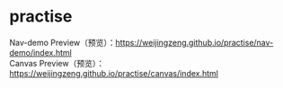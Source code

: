 # practise
Nav-demo Preview（预览）：https://weijingzeng.github.io/practise/nav-demo/index.html <br>
Canvas Preview（预览）：https://weijingzeng.github.io/practise/canvas/index.html
